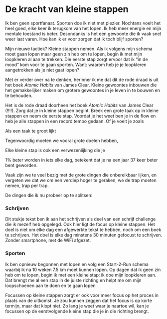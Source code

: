 # De kracht van kleine stappen

Ik ben geen sportfanaat. Sporten doe ik niet met plezier. Nochtans voelt het heel goed, elke keer ik terugkom van het lopen. Ik heb meer energie en mijn mentale toestand is beter. Desondanks is het een gewoonte die ik vaak snel weer laat varen. Hoe kan ik er voor zorgen dat ik toch blijf sporten? 

Mijn nieuwe tactiek? Kleine stappen nemen.  Als ik volgens mijn schema moet gaan lopen maar geen zin heb om te lopen, begin ik met mijn loopkleren al aan te trekken. 
Die eerste stap zorgt ervoor dat ik “in de mood” kom voor te gaan sporten. Want: waarom heb je je loopkleren aangetrokken als je niet gaat lopen?

Met er verder over na te denken, herinner ik me dat dit de rode draad is uit het boek _Atomic Habits_ van James Clear. Kleine gewoontes inbouwen die het gemakkelijker maken om grotere gewoontes in je leven in te bouwen en te behouden. 

Het is de rode draad doorheen het boek _Atomic Habits_ van James Clear (!!!!). Zorg dat je in kleine stappen begint. Breek een grote taak op in kleine stappen en neem de eerste stap. Voordat je het weet ben je in de flow en heb je alle stappen in een record tempo gedaan. Of je voelt je zoals 


Als een taak te groot lijkt 


Tegenwoordig moeten we vooral grote doelen hebben, 

Elke kleine stap is ook een verwezenlijking die je 

1% beter worden in iets elke dag, betekent dat je na een jaar 37 keer beter bent geworden.

Vaak zijn we te veel bezig met de grote dingen die onbereikbaar lijken, en vergeten we dat we om een verdiep hoger te geraken, we de trap moeten nemen, trap per trap. 

De dingen die ik nu probeer op te splitsen: 

### Schrijven 
Dit stukje tekst ben ik aan het schrijven als deel van een schrijf challenge die ik mezelf heb opgelegd. Ook hier ligt de focus op kleine stappen. Het doel is niet om elke dag een afgewerkte tekst te hebben, noch om een boek te schrijven. Het doel is elke dag minstens 30 minuten gefocust te schrijven. Zonder smartphone, met de WiFi afgezet. 

### Sporten 
Ik ben opnieuw begonnen met lopen en volg een Start-2-Run schema waarbij ik na 10 weken 7.5 km moet kunnen lopen. Op dagen dat ik geen zin heb om te lopen, begin ik met een kleine stap: ik doe mijn loopkleren aan. Dat brengt me al een stap in de juiste richting en helpt me om mijn loopschoenen aan te doen en te gaan lopen


Focussen op kleine stappen zorgt er ook voor meer focus op het proces in plaats van de uitkomst. Je zou kunnen zeggen dat het focus is op korte termijn, maar dat klopt niet. Zo lang je weet waar je naartoe wil, kan je focussen op de eerstvolgende kleine stap die je in die richting brengt. 

